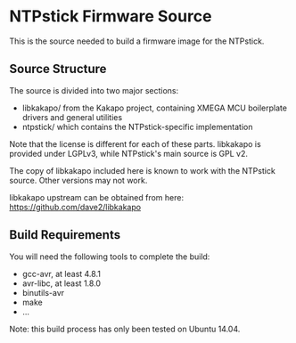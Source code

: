 NTPstick Firmware Source
========================

This is the source needed to build a firmware image for the NTPstick.

Source Structure
----------------

The source is divided into two major sections:
 
 - libkakapo/ from the Kakapo project, containing XMEGA MCU boilerplate
   drivers and general utilities
 - ntpstick/ which contains the NTPstick-specific implementation

Note that the license is different for each of these parts. libkakapo is
provided under LGPLv3, while NTPstick's main source is GPL v2.

The copy of libkakapo included here is known to work with the NTPstick
source. Other versions may not work.

libkakapo upstream can be obtained from here:
https://github.com/dave2/libkakapo

Build Requirements
------------------

You will need the following tools to complete the build:

 - gcc-avr, at least 4.8.1
 - avr-libc, at least 1.8.0
 - binutils-avr
 - make
 - ...

Note: this build process has only been tested on Ubuntu 14.04.

